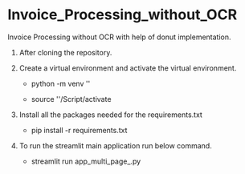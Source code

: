 # Invoice_Processing_without_OCR
Invoice Processing without OCR with help of  donut implementation.

1. After cloning the repository.

2. Create a virtual environment and activate the virtual environment.
    
    - python -m venv '<environment name>'
    
    - source '<environment name>'/Script/activate

2. Install all the packages needed for the requirements.txt
    
    - pip install -r requirements.txt

3. To run the streamlit main application run below command.
    
    -  streamlit run app_multi_page_.py

